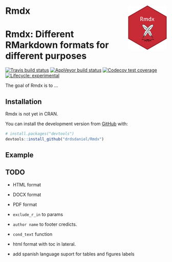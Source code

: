 
<!-- README.md is generated from README.Rmd. Please edit that file -->

# Rmdx <img src='man/figures/logo.png' align="right" height="139" />

# Rmdx: Different RMarkdown formats for different purposes

<!-- badges: start -->

[![Travis build
status](https://travis-ci.com/drdsdaniel/Rmdx.svg?branch=master)](https://travis-ci.com/drdsdaniel/Rmdx)
[![AppVeyor build
status](https://ci.appveyor.com/api/projects/status/github/drdsdaniel/Rmdx?branch=master&svg=true)](https://ci.appveyor.com/project/drdsdaniel/Rmdx)
[![Codecov test
coverage](https://codecov.io/gh/drdsdaniel/Rmdx/branch/master/graph/badge.svg)](https://codecov.io/gh/drdsdaniel/Rmdx?branch=master)
[![Lifecycle:
experimental](https://img.shields.io/badge/lifecycle-experimental-orange.svg)](https://www.tidyverse.org/lifecycle/#experimental)
<!-- badges: end -->

The goal of Rmdx is to …

## Installation

Rmdx is not yet in CRAN.

<!-- You can install the released version of Rmdx from [CRAN](https://CRAN.R-project.org) with: -->

<!-- ``` r -->

<!-- install.packages("Rmdx") -->

<!-- ``` -->

You can install the development version from
[GitHub](https://github.com/) with:

``` r
# install.packages("devtools")
devtools::install_github("drdsdaniel/Rmdx")
```

## Example

## TODO

  - HTML format

  - DOCX format

  - PDF format

  - `exclude_r_in` to params
    <!-- Necesito hacer que las funciones puedan acceder a los parámetros. -->
    <!-- https://community.rstudio.com/t/how-to-solve-no-visible-binding-for-global-variable-note/28887 -->

  - `author name` to footer credicts.

<!-- Se puede hacer que el html del footer se genere dinámicamente en cada corrida y se guarde en un archivo temporal. De esa forma el nombre para los créditos se pasa como un argumento a la función generadora de los formatos html. -->

  - `cond_text` function

  - html format with toc in lateral.

  - add spanish language suport for tables and figures labels

<!-- Es importante observar que todo el código del proyecto debe ser compatible con los formatos que quieras utilizar. -->
